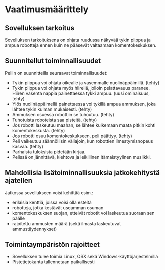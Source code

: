 # Vaatimusmäärittely

## Sovelluksen tarkoitus
Sovelluksen tarkoituksena on ohjata ruudussa näkyvää tykin piippua ja ampua robotteja ennen kuin ne pääsevät valtaamaan komentokeskuksen.

## Suunnitellut toiminnallisuudet
Peliin on suunnitteilla seuraavat toiminnallisuudet:
* Tykin piippua voi ohjata oikealle ja vasemmalle nuolinäppäimillä. (tehty)
* Tykin piippua voi ohjata myös hiirellä, jolloin pelattavauus paranee. Hiiren vasenta nappia painettaessa tykki ampuu. (uusi ominaisuus, tehty)
* Ylös nuolinäppäimellä painettaessa voi tykillä ampua ammuksen, joka lähtee tykin kulman mukaisesti. (tehty)
* Ammuksen osuessa robottiin se tuhoutuu. (tehty)
* Tuhotuista roboteista saa pisteitä. (tehty)
* Jos robotti laskeutuu maahan, se lähtee kulkemaan maata pitkin kohti komentokeskusta. (tehty)
* Jos robotti osuu komentokeskukseen, peli päättyy. (tehty)
* Peli vaikeutuu säännöllisin väliajoin, kun robottien ilmestymisnopeus kasvaa. (tehty)
* Parhaista tuloksista pidetään kirjaa.
* Pelissä on jännittävä, kiehtova ja leikillinen itämaistyylinen musiikki.

## Mahdollisia lisätoiminnallisuuksia jatkokehitystä ajatellen
Jatkossa sovellukseen voisi kehittää esim.:
* erilaisia kenttiä, joissa voisi olla esteitä
* robotteja, jotka kestävät useamman osuman
* komentokeskuksen suojan, etteivät robotit voi laskeutua suoraan sen päälle
* rajoitettu ammusten määrä (sekä ilmasta laskeutuvat ammustäydennykset)

## Toimintaympäristön rajoitteet
* Sovelluksen tulee toimia Linux, OSX sekä Windows-käyttöjärjestelmillä
* Pistetietokanta tallennetaan paikallisesti

